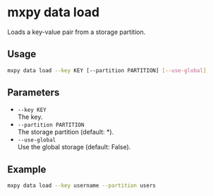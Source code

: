 # mxpy data load

Loads a key-value pair from a storage partition.

## Usage

```bash
mxpy data load --key KEY [--partition PARTITION] [--use-global]
```

## Parameters

- `--key KEY`  
  The key.
- `--partition PARTITION`  
  The storage partition (default: *).
- `--use-global`  
  Use the global storage (default: False).

## Example

```bash
mxpy data load --key username --partition users
